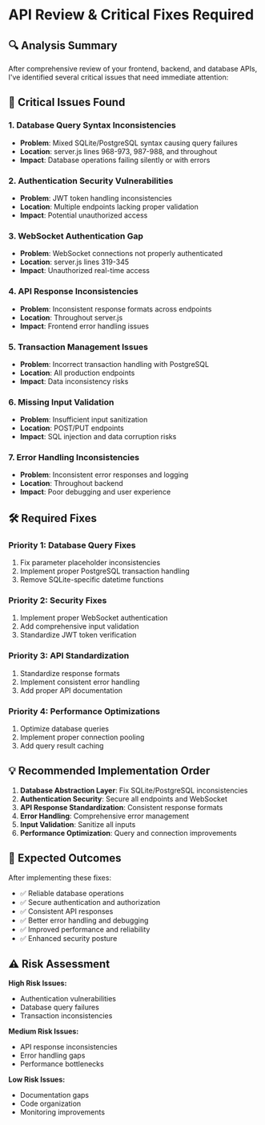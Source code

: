 # API Review & Critical Fixes Required

## **🔍 Analysis Summary**

After comprehensive review of your frontend, backend, and database APIs, I've identified several critical issues that need immediate attention:

## **🚨 Critical Issues Found**

### **1. Database Query Syntax Inconsistencies**
- **Problem**: Mixed SQLite/PostgreSQL syntax causing query failures
- **Location**: server.js lines 968-973, 987-988, and throughout
- **Impact**: Database operations failing silently or with errors

### **2. Authentication Security Vulnerabilities**
- **Problem**: JWT token handling inconsistencies
- **Location**: Multiple endpoints lacking proper validation
- **Impact**: Potential unauthorized access

### **3. WebSocket Authentication Gap**
- **Problem**: WebSocket connections not properly authenticated
- **Location**: server.js lines 319-345
- **Impact**: Unauthorized real-time access

### **4. API Response Inconsistencies**
- **Problem**: Inconsistent response formats across endpoints
- **Location**: Throughout server.js
- **Impact**: Frontend error handling issues

### **5. Transaction Management Issues**
- **Problem**: Incorrect transaction handling with PostgreSQL
- **Location**: All production endpoints
- **Impact**: Data inconsistency risks

### **6. Missing Input Validation**
- **Problem**: Insufficient input sanitization
- **Location**: POST/PUT endpoints
- **Impact**: SQL injection and data corruption risks

### **7. Error Handling Inconsistencies**
- **Problem**: Inconsistent error responses and logging
- **Location**: Throughout backend
- **Impact**: Poor debugging and user experience

## **🛠️ Required Fixes**

### **Priority 1: Database Query Fixes**
1. Fix parameter placeholder inconsistencies
2. Implement proper PostgreSQL transaction handling
3. Remove SQLite-specific datetime functions

### **Priority 2: Security Fixes**
1. Implement proper WebSocket authentication
2. Add comprehensive input validation
3. Standardize JWT token verification

### **Priority 3: API Standardization**
1. Standardize response formats
2. Implement consistent error handling
3. Add proper API documentation

### **Priority 4: Performance Optimizations**
1. Optimize database queries
2. Implement proper connection pooling
3. Add query result caching

## **💡 Recommended Implementation Order**

1. **Database Abstraction Layer**: Fix SQLite/PostgreSQL inconsistencies
2. **Authentication Security**: Secure all endpoints and WebSocket
3. **API Response Standardization**: Consistent response formats
4. **Error Handling**: Comprehensive error management
5. **Input Validation**: Sanitize all inputs
6. **Performance Optimization**: Query and connection improvements

## **🎯 Expected Outcomes**

After implementing these fixes:
- ✅ Reliable database operations
- ✅ Secure authentication and authorization
- ✅ Consistent API responses
- ✅ Better error handling and debugging
- ✅ Improved performance and reliability
- ✅ Enhanced security posture

## **⚠️ Risk Assessment**

**High Risk Issues:**
- Authentication vulnerabilities
- Database query failures
- Transaction inconsistencies

**Medium Risk Issues:**
- API response inconsistencies
- Error handling gaps
- Performance bottlenecks

**Low Risk Issues:**
- Documentation gaps
- Code organization
- Monitoring improvements